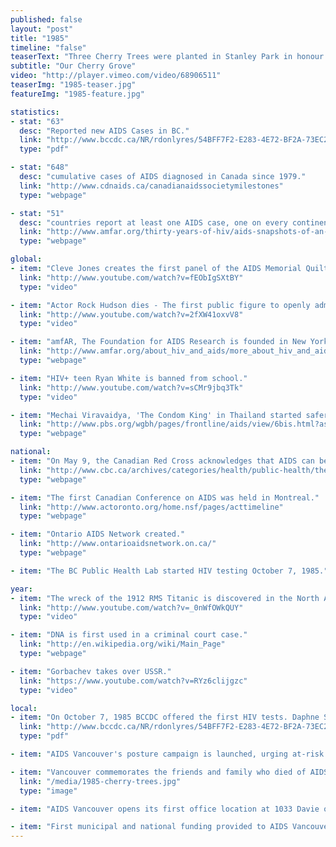 ```yaml
---
published: false
layout: "post"
title: "1985"
timeline: "false"
teaserText: "Three Cherry Trees were planted in Stanley Park in honour of some of the first few individuals who died of AIDS-related illnesses in Vancouver."
subtitle: "Our Cherry Grove"
video: "http://player.vimeo.com/video/68906511"
teaserImg: "1985-teaser.jpg"
featureImg: "1985-feature.jpg"

statistics:
- stat: "63"
  desc: "Reported new AIDS Cases in BC."
  link: "http://www.bccdc.ca/NR/rdonlyres/54BFF7F2-E283-4E72-BF2A-73EC2813F0D1/0/HIV_Annual_Report_2011_20111011.pdf"
  type: "pdf"

- stat: "648"
  desc: "cumulative cases of AIDS diagnosed in Canada since 1979."
  link: "http://www.cdnaids.ca/canadianaidssocietymilestones"
  type: "webpage"

- stat: "51"
  desc: "countries report at least one AIDS case, one on every continent except Antarctica."
  link: "http://www.amfar.org/thirty-years-of-hiv/aids-snapshots-of-an-epidemic/#sthash.yW0pKqJu.dpuf"
  type: "webpage"

global:
- item: "Cleve Jones creates the first panel of the AIDS Memorial Quilt."
  link: "http://www.youtube.com/watch?v=fEObIgSXtBY"
  type: "video"

- item: "Actor Rock Hudson dies - The first public figure to openly admit to dying of AIDS."
  link: "http://www.youtube.com/watch?v=2fXW41oxvV8"
  type: "video"

- item: "amfAR, The Foundation for AIDS Research is founded in New York."
  link: "http://www.amfar.org/about_hiv_and_aids/more_about_hiv_and_aids/thirty_years_of_hivaids__snapshots_of_an_epidemic/"
  type: "webpage"

- item: "HIV+ teen Ryan White is banned from school."
  link: "http://www.youtube.com/watch?v=sCMr9jbq3Tk"
  type: "video"

- item: "Mechai Viravaidya, 'The Condom King' in Thailand started safer sex campaign,  drastically reducing new infections."
  link: "http://www.pbs.org/wgbh/pages/frontline/aids/view/6bis.html?as=1"
  type: "webpage"

national:
- item: "On May 9, the Canadian Red Cross acknowledges that AIDS can be found in blood. On Nov. 4, they begin testing the blood supply for HIV."
  link: "http://www.cbc.ca/archives/categories/health/public-health/the-krever-report-canadas-tainted-blood-disaster/canadian-red-cross-begins-testing-blood-donations-for-hiv.html"
  type: "webpage"

- item: "The first Canadian Conference on AIDS was held in Montreal."
  link: "http://www.actoronto.org/home.nsf/pages/acttimeline"
  type: "webpage"

- item: "Ontario AIDS Network created."
  link: "http://www.ontarioaidsnetwork.on.ca/"
  type: "webpage"

- item: "The BC Public Health Lab started HIV testing October 7, 1985."

year:
- item: "The wreck of the 1912 RMS Titanic is discovered in the North Atlantic."
  link: "http://www.youtube.com/watch?v=_0nWfOWkQUY"
  type: "video"

- item: "DNA is first used in a criminal court case."
  link: "http://en.wikipedia.org/wiki/Main_Page"
  type: "webpage"

- item: "Gorbachev takes over USSR."
  link: "https://www.youtube.com/watch?v=RYz6clijgzc"
  type: "video"

local:
- item: "On October 7, 1985 BCCDC offered the first HIV tests. Daphne Spencer was the only nurse administering the tests"
  link: "http://www.bccdc.ca/NR/rdonlyres/54BFF7F2-E283-4E72-BF2A-73EC2813F0D1/0/HIV_Annual_Report_2011_20111011.pdf"
  type: "pdf"

- item: "AIDS Vancouver's posture campaign is launched, urging at-risk people to get tested and refrain from donating blood"  

- item: "Vancouver commemorates the friends and family who died of AIDS, in a Cherry Tree Memorial Grove planted at Stanley Park."
  link: "/media/1985-cherry-trees.jpg"
  type: "image"

- item: "AIDS Vancouver opens its first office location at 1033 Davie opens."

- item: "First municipal and national funding provided to AIDS Vancouver"
---
```


